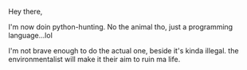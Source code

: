 Hey there,

I'm now doin python-hunting. No the animal tho, just a programming language...lol

I'm not brave enough to do the actual one, beside it's kinda illegal. the environmentalist will make it their aim to ruin ma life. 
